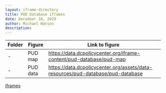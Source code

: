 ```yaml
---
layout: iframe-directory
title: PUD Database iframes
date: December 18, 2019
author: Michael Watson
description:
---
```



|Folder|Figure|Link to figure|
|-|-|-|
| - | PUD map|[https://data.dcpolicycenter.org/iframe-content/pud-database/pud-map ]([https://data.dcpolicycenter.org/iframe-content/pud-database/pud-map)|
| - | PUD data|[https://data.dcpolicycenter.org/assets/data-resources/pud-database/pud-database ]([https://data.dcpolicycenter.org/iframe-content/pud-database/pud-map)|

[iframes](../iframe-content/iframe-content-base-directory)
